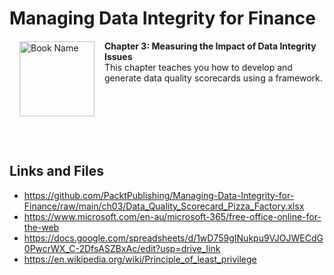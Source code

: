 # Managing Data Integrity for Finance

<a href="https://www.packtpub.com/product/managing-data-integrity-for-finance/9781837630141"><img src="https://content.packt.com/B19758/cover_image_small.jpg" alt="Book Name" height="120px" align="left" style="margin: 0px 15px; border-color: white; border-style: solid; border-width: 1px;"></a>

**Chapter 3: Measuring the Impact of Data Integrity Issues** <br />
This chapter teaches you how to develop and generate data quality scorecards using a framework.

<br />
<br />
<br />
<br />
<br />

## Links and Files

- https://github.com/PacktPublishing/Managing-Data-Integrity-for-Finance/raw/main/ch03/Data_Quality_Scorecard_Pizza_Factory.xlsx
- https://www.microsoft.com/en-au/microsoft-365/free-office-online-for-the-web
- https://docs.google.com/spreadsheets/d/1wD759gINukpu9VJOJWECdG0PwcrWX_C-2DfsASZBxAc/edit?usp=drive_link
- https://en.wikipedia.org/wiki/Principle_of_least_privilege
